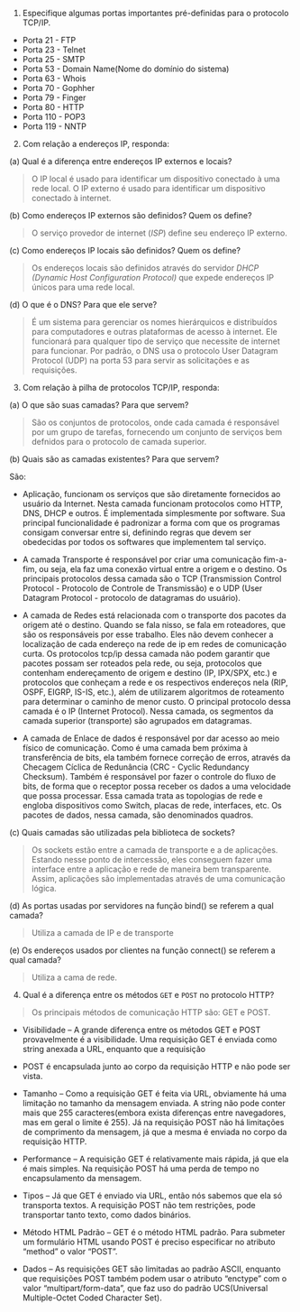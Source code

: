 1. Especifique algumas portas importantes pré-definidas para o protocolo TCP/IP.

* Porta 21 - FTP
* Porta 23 - Telnet
* Porta 25 - SMTP
* Porta 53 - Domain Name(Nome do domínio do sistema)
* Porta 63 - Whois
* Porta 70 - Gophher
* Porta 79 - Finger
* Porta 80 - HTTP
* Porta 110 - POP3
* Porta 119 - NNTP

2. Com relação a endereços IP, responda:

(a) Qual é a diferença entre endereços IP externos e locais?

> O IP local é usado para identificar um dispositivo conectado à uma rede local. O IP externo é usado para identificar um dispositivo conectado à internet.

(b) Como endereços IP externos são definidos? Quem os define?

> O serviço provedor de internet (_ISP_) define seu endereço IP externo.

(c) Como endereços IP locais são definidos? Quem os define?

> Os endereços locais são definidos através do servidor _DHCP (Dynamic Host Configuration Protocol)_ que expede endereços IP únicos para uma rede local.

(d) O que é o DNS? Para que ele serve?

> É um sistema para gerenciar os nomes hierárquicos e distribuídos para computadores e outras plataformas de acesso à internet. Ele funcionará para qualquer tipo de serviço que necessite de internet para funcionar. Por padrão, o DNS usa o protocolo User Datagram Protocol (UDP) na porta 53 para servir as solicitações e as requisições. 

3. Com relação à pilha de protocolos TCP/IP, responda:

(a) O que são suas camadas? Para que servem?

> São os conjuntos de protocolos, onde cada camada é responsável por um grupo de tarefas, fornecendo um conjunto de serviços bem defnidos para o protocolo de camada superior.

(b) Quais são as camadas existentes? Para que servem?

São: 

* Aplicação, funcionam os serviços que são diretamente fornecidos ao usuário da Internet.
Nesta camada funcionam protocolos como HTTP, DNS, DHCP e outros. É implementada simplesmente por software. Sua principal funcionalidade é padronizar a forma com que os programas consigam conversar entre si, definindo regras que devem ser obedecidas por todos os softwares que implementem tal serviço.

* A camada Transporte é responsável por criar uma comunicação fim-a-fim, ou seja, ela faz uma conexão virtual entre a origem e o destino. Os principais protocolos dessa camada são o TCP (Transmission Control Protocol - Protocolo de Controle de Transmissão) e o UDP  (User Datagram Protocol - protocolo de datagramas do usuário). 

* A camada de Redes está relacionada com o transporte dos pacotes da origem até o destino. Quando se fala nisso, se fala em roteadores, que são os responsáveis por esse trabalho. Eles não devem conhecer a localização de cada endereço na rede de ip em redes de comunicação curta. Os protocolos tcp/ip dessa camada não podem garantir que pacotes possam ser roteados pela rede, ou seja, protocolos que contenham endereçamento de origem e destino (IP, IPX/SPX, etc.) e protocolos que conheçam a rede e os respectivos endereços nela (RIP, OSPF, EIGRP, IS-IS, etc.), além de utilizarem algoritmos de roteamento para determinar o caminho de menor custo. O principal protocolo dessa camada é o IP (Internet Protocol). Nessa camada, os segmentos da camada superior (transporte) são agrupados em datagramas.

* A camada de Enlace de dados é responsável por dar acesso ao meio físico de comunicação. Como é uma camada bem próxima à transferência de bits, ela também fornece correção de erros, através da Checagem Cíclica de Redunância (CRC - Cyclic Redundancy Checksum). Também é responsável por fazer o controle do fluxo de bits, de forma que o receptor possa receber os dados a uma velocidade que possa processar. Essa camada trata as topologias de rede e engloba dispositivos como Switch, placas de rede, interfaces, etc. Os pacotes de dados, nessa camada, são denominados quadros.

(c) Quais camadas são utilizadas pela biblioteca de sockets?

> Os sockets estão entre a camada de transporte e a de aplicações. Estando nesse ponto de intercessão, eles conseguem fazer uma interface entre a aplicação e rede de maneira bem transparente. Assim, aplicações são implementadas através de uma comunicação lógica. 

(d) As portas usadas por servidores na função bind() se referem a qual camada?

> Utiliza a camada de IP e de transporte

(e) Os endereços usados por clientes na função connect() se referem a qual camada?

> Utiliza a cama de rede.

4. Qual é a diferença entre os métodos `GET` e `POST` no protocolo HTTP?

> Os principais métodos de comunicação HTTP são: GET e POST.

* Visibilidade – A grande diferença entre os métodos GET e POST provavelmente é a visibilidade.
Uma requisição GET é enviada como string anexada a URL, enquanto que a requisição

* POST é encapsulada junto ao corpo da requisição HTTP e não pode ser vista.

* Tamanho – Como a requisição GET é feita via URL, obviamente há uma limitação no tamanho da mensagem enviada. A string não pode conter mais que 255 caracteres(embora exista diferenças entre navegadores, mas em geral o limite é 255). Já na requisição POST não há limitações de comprimento da mensagem, já que a mesma é enviada no corpo da requisição HTTP.

* Performance – A requisição GET é relativamente mais rápida, já que ela é mais simples. Na requisição POST há uma perda de tempo no encapsulamento da mensagem.

* Tipos – Já que GET é enviado via URL, então nós sabemos que ela só transporta textos. A requisição POST não tem restrições, pode transportar tanto texto, como dados binários.

* Método HTML Padrão – GET é o método HTML padrão. Para submeter um formulário HTML usando POST é preciso especificar no atributo “method” o valor “POST”.

* Dados – As requisições GET são limitadas ao padrão ASCII, enquanto que requisições POST também podem usar o atributo “enctype” com o valor “multipart/form-data”, que faz uso do padrão UCS(Universal Multiple-Octet Coded Character Set).
